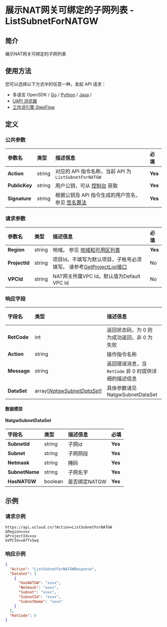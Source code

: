 # 展示NAT网关可绑定的子网列表 - ListSubnetForNATGW

## 简介

展示NAT网关可绑定的子网列表






## 使用方法

您可以选择以下方式中的任意一种，发起 API 请求：
- 多语言 OpenSDK / [Go](https://github.com/ucloud/ucloud-sdk-go) / [Python](https://github.com/ucloud/ucloud-sdk-python3) / [Java](https://github.com/ucloud/ucloud-sdk-java) /
- [UAPI 浏览器](https://console.ucloud.cn/uapi/detail?id=ListSubnetForNATGW)
- [工作流引擎 StepFlow](https://console.ucloud.cn/stepflow/manage/)


## 定义

### 公共参数

| 参数名 | 类型 | 描述信息 | 必填 |
|:---|:---|:---|:---|
| **Action**     | string  | 对应的 API 指令名称，当前 API 为 `ListSubnetForNATGW`                        | **Yes** |
| **PublicKey**  | string  | 用户公钥，可从 [控制台](https://console.ucloud.cn/uapi/apikey) 获取                                             | **Yes** |
| **Signature**  | string  | 根据公钥及 API 指令生成的用户签名，参见 [签名算法](api/summary/signature.md)  | **Yes** |

### 请求参数

| 参数名 | 类型 | 描述信息 | 必填 |
|:---|:---|:---|:---|
| **Region** | string | 地域。 参见 [地域和可用区列表](api/summary/regionlist) |**Yes**|
| **ProjectId** | string | 项目Id。不填写为默认项目，子帐号必须填写。 请参考[GetProjectList接口](api/summary/get_project_list) |No|
| **VPCId** | string | NAT网关所属VPC Id。默认值为Default VPC Id |No|

### 响应字段

| 字段名 | 类型 | 描述信息 | 必填 |
|:---|:---|:---|:---|
| **RetCode** | int | 返回状态码，为 0 则为成功返回，非 0 为失败 |**Yes**|
| **Action** | string | 操作指令名称 |**Yes**|
| **Message** | string | 返回错误消息，当 `RetCode` 非 0 时提供详细的描述信息 |No|
| **DataSet** | array[[*NatgwSubnetDataSet*](#NatgwSubnetDataSet)] | 具体参数请见NatgwSubnetDataSet |No|

#### 数据模型


#### NatgwSubnetDataSet

| 字段名 | 类型 | 描述信息 | 必填 |
|:---|:---|:---|:---|
| **SubnetId** | string | 子网id |**Yes**|
| **Subnet** | string | 子网网段 |**Yes**|
| **Netmask** | string | 掩码 |**Yes**|
| **SubnetName** | string | 子网名字 |**Yes**|
| **HasNATGW** | boolean | 是否绑定NATGW |**Yes**|

## 示例

### 请求示例
    
```
https://api.ucloud.cn/?Action=ListSubnetForNATGW
&Region=xxx
&ProjectId=xxx
&VPCId=uAfTvSwq
```

### 响应示例
    
```json
{
  "Action": "ListSubnetForNATGWResponse",
  "DataSet": [
    {
      "HasNATGW": "xxxx",
      "Netmask": "xxxx",
      "Subnet": "xxxx",
      "SubnetId": "xxxx",
      "SubnetName": "xxxx"
    }
  ],
  "RetCode": 0
}
```





